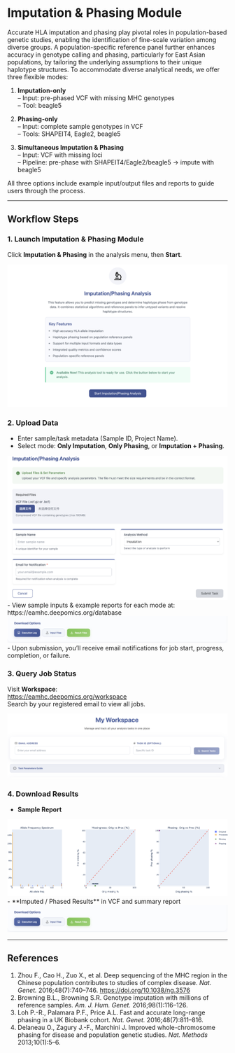 # Imputation & Phasing Module

Accurate HLA imputation and phasing play pivotal roles in population-based genetic studies, enabling the identification of fine-scale variation among diverse groups. A population-specific reference panel further enhances accuracy in genotype calling and phasing, particularly for East Asian populations, by tailoring the underlying assumptions to their unique haplotype structures. To accommodate diverse analytical needs, we offer three flexible modes:

1. **Imputation-only**  
   – Input: pre-phased VCF with missing MHC genotypes  
   – Tool: beagle5  

2. **Phasing-only**  
   – Input: complete sample genotypes in VCF  
   – Tools: SHAPEIT4, Eagle2, beagle5  

3. **Simultaneous Imputation & Phasing**  
   – Input: VCF with missing loci  
   – Pipeline: pre-phase with SHAPEIT4/Eagle2/beagle5 → impute with beagle5  

All three options include example input/output files and reports to guide users through the process.

---

## Workflow Steps

### 1. Launch Imputation & Phasing Module  
Click **Imputation & Phasing** in the analysis menu, then **Start**.  
<div align="center">
  <img src="figs/imputation_phase/start.png" alt="Start Imputation & Phasing">
</div>

### 2. Upload Data  
- Enter sample/task metadata (Sample ID, Project Name).  
- Select mode: **Only Imputation**, **Only Phasing**, or **Imputation + Phasing**.  
<div align="center">
  <img src="figs/imputation_phase/upload.png" alt="Upload Imputation & Phasing">
</div>  
- View sample inputs & example reports for each mode at:  
  https://eamhc.deepomics.org/database  
<div align="center">
  <img src="figs/imputation_phase/demo_data.png" alt="Demo Imputation & Phasing">
</div>  
- Upon submission, you’ll receive email notifications for job start, progress, completion, or failure.

### 3. Query Job Status  
Visit **Workspace**:  
https://eamhc.deepomics.org/workspace  
Search by your registered email to view all jobs.  
<div align="center">
  <img src="figs/imputation_phase/query.png" alt="Query Imputation & Phasing">
</div>

### 4. Download Results  
- **Sample Report** 
<div align="center">
  <img src="figs/imputation_phase/impute_viz.png" alt="Allele Report">
</div>  
- **Imputed / Phased Results** in VCF and summary report  
<div align="center">
  <img src="figs/imputation_phase/demo_data.png" alt="Results Download">
</div>

---

## References

1. Zhou F., Cao H., Zuo X., et al. Deep sequencing of the MHC region in the Chinese population contributes to studies of complex disease. *Nat. Genet.* 2016;48(7):740–746. https://doi.org/10.1038/ng.3576  
2. Browning B.L., Browning S.R. Genotype imputation with millions of reference samples. *Am. J. Hum. Genet.* 2016;98(1):116–126.  
3. Loh P.-R., Palamara P.F., Price A.L. Fast and accurate long-range phasing in a UK Biobank cohort. *Nat. Genet.* 2016;48(7):811–816.  
4. Delaneau O., Zagury J.-F., Marchini J. Improved whole-chromosome phasing for disease and population genetic studies. *Nat. Methods* 2013;10(1):5–6.